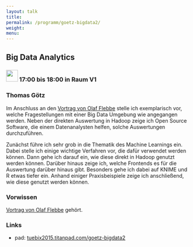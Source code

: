 ```yaml
---
layout: talk
title:
permalink: /programm/goetz-bigdata2/
weight: 
menu:
---
```

## Big&nbsp;Data&nbsp;Analytics

### <img height = "32" src="../../images/talk.svg"> 17:00 bis 18:00 in Raum V1

### Thomas&nbsp;Götz

Im Anschluss an den <a href="http://www.tuebix.org/programm/flebbe-bigdata1">Vortrag von Olaf Flebbe</a> stelle ich exemplarisch vor, welche Fragestellungen mit einer Big Data Umgebung wie angegangen werden. Neben der direkten Auswertung in Hadoop zeige ich Open Source Software, die einem Datenanalysten helfen, solche Auswertungen durchzuführen.

Zunächst führe ich sehr grob in die Thematik des Machine Learnings ein. Dabei stelle ich einige wichtige Verfahren vor, die dafür verwendet werden können. Dann gehe ich darauf ein, wie diese direkt in Hadoop genutzt werden können. Darüber hinaus zeige ich, welche Frontends es für die Auswertung darüber hinaus gibt. Besonders gehe ich dabei auf KNIME und R etwas tiefer ein.  Anhand einiger Praxisbeispiele zeige ich anschließend, wie diese genutzt werden können.

### Vorwissen 

<a href="http://www.tuebix.org/programm/flebbe-bigdata1">Vortrag von Olaf Flebbe</a> gehört.

### Links

- pad: <a href="https://tuebix2015.titanpad.com/goetz-bigdata2" target="_blank">tuebix2015.titanpad.com/goetz-bigdata2</a>
